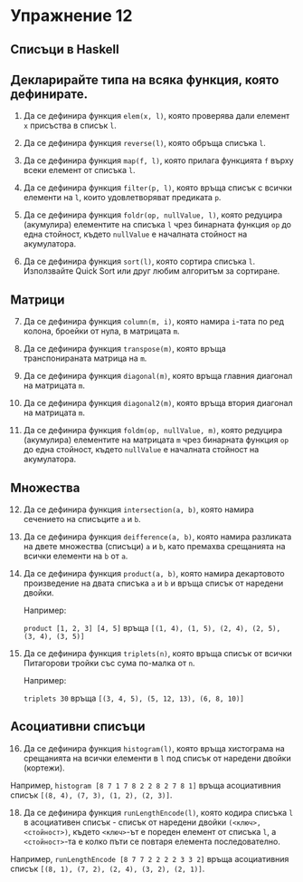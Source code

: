 Упражнение 12
=============

Списъци в Haskell
-----------------

## Декларирайте типа на всяка функция, която дефинирате.

1. Да се дефинира функция `elem(x, l)`, която
проверява дали елемент `x` присъства в списък `l`.

2. Да се дефинира функция `reverse(l)`, която обръща списъка `l`.

3. Да се дефинира функция `map(f, l)`, която
прилага функцията `f` върху всеки елемент от списъка `l`.

4. Да се дефинира функция `filter(p, l)`, която
връща списък с всички елементи на `l`, които
удовлетворяват предиката `p`.

5. Да се дефинира функция `foldr(op, nullValue, l)`, която
редуцира (акумулира) елементите на списъка `l` чрез бинарната функция `op`
до една стойност, където `nullValue` е началната стойност на акумулатора.

6. Да се дефинира функция `sort(l)`, която сортира списъка `l`.
Използвайте Quick Sort или друг любим алгоритъм за сортиране.

Матрици
-------

7. Да се дефинира функция `column(m, i)`, която
намира `i`-тата по ред колона, броейки от нула, в матрицата `m`.

8. Да се дефинира функция `transpose(m)`, която
връща транспонираната матрица на `m`.

9. Да се дефинира функция `diagonal(m)`, която
връща главния диагонал на матрицата `m`.

10. Да се дефинира функция `diagonal2(m)`, която
връща втория диагонал на матрицата `m`.

11. Да се дефинира функция `foldm(op, nullValue, m)`, която
редуцира (акумулира) елементите на матрицата `m` чрез бинарната функция `op`
до една стойност, където `nullValue` е началната стойност на акумулатора.

Множества
---------

12. Да се дефинира функция `intersection(a, b)`, която
намира сечението на списъците `a` и `b`.

13. Да се дефинира функция `deifference(a, b)`, която
намира разликата на двете множества (списъци) `a` и `b`, като
премахва срещанията на всички елементи на `b` от `a`.

14. Да се дефинира функция `product(a, b)`, която
намира декартовото произведение на двата списъка `a` и `b`
и връща списък от наредени двойки.

    Например:

    `product [1, 2, 3] [4, 5]` връща `[(1, 4), (1, 5), (2, 4), (2, 5), (3, 4), (3, 5)]`

15. Да се дефинира функция `triplets(n)`, която
връща списък от всички Питагорови тройки със сума по-малка от `n`.

    Например:

    `triplets 30` връща `[(3, 4, 5), (5, 12, 13), (6, 8, 10)]`

Асоциативни списъци
-------------------

16. Да се дефинира функция `histogram(l)`, която
връща хистограма на срещанията на всички елементи в `l`
под списък от наредени двойки (кортежи).

   Например, `histogram [8 7 1 7 8 2 2 8 2 7 8 1]`
   връща асоциативния списък `[(8, 4), (7, 3), (1, 2), (2, 3)]`.

18. Да се дефинира функция `runLengthEncode(l)`, която
кодира списъка `l` в асоциативен списък - списък от наредени двойки `(<ключ>, <стойност>)`,
където `<ключ>`-ът e пореден елемент от списъка `l`, а
`<стойност>`-та е колко пъти се повтаря елемента последователно.

   Например, `runLengthEncode [8 7 7 2 2 2 2 3 3 2]`
   връща асоциативния списък `[(8, 1), (7, 2), (2, 4), (3, 2), (2, 1)]`.
